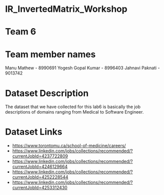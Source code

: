 # IR_InvertedMatrix_Workshop

# Team 6

# Team member names
Manu Mathew - 8990691
Yogesh Gopal Kumar - 8996403 
Jahnavi Paknati - 9013742

# Dataset Description
The dataset that we have collected for this lab6 is basically the job descriptions of domains ranging from Medical to Software Engineer.

# Dataset Links
- https://www.torontomu.ca/school-of-medicine/careers/
- https://www.linkedin.com/jobs/collections/recommended/?currentJobId=4237722809
- https://www.linkedin.com/jobs/collections/recommended/?currentJobId=4246129664
- https://www.linkedin.com/jobs/collections/recommended/?currentJobId=4252228544
- https://www.linkedin.com/jobs/collections/recommended/?currentJobId=4253312430




